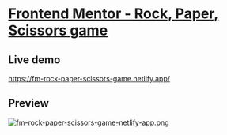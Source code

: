# [Frontend Mentor - Rock, Paper, Scissors game](https://www.frontendmentor.io/challenges/rock-paper-scissors-game-pTgwgvgH)

## Live demo

https://fm-rock-paper-scissors-game.netlify.app/

## Preview

[![fm-rock-paper-scissors-game-netlify-app.png](https://i.postimg.cc/MKDc27tM/fm-rock-paper-scissors-game-netlify-app.png)](https://postimg.cc/vc4856Jb)
